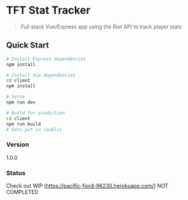 # TFT Stat Tracker

> Full stack Vue/Express app using the Riot API to track player stats

## Quick Start

```bash
# Install Express dependencies
npm install

# Install Vue dependencies
cd client
npm install

# Serve
npm run dev

# Build for production
cd client
npm run build
# Gets put in /public
```

### Version

1.0.0

### Status

Check out WIP (https://pacific-fjord-96230.herokuapp.com/)
NOT COMPLETED

